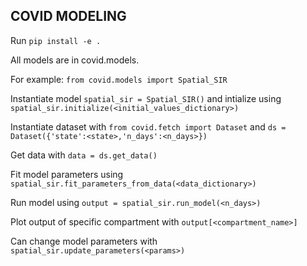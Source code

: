## COVID MODELING ##

Run `pip install -e .`

All models are in covid.models.

For example: `from covid.models import Spatial_SIR`

Instantiate model `spatial_sir = Spatial_SIR()` and intialize using `spatial_sir.initialize(<initial_values_dictionary>)`

Instantiate dataset with `from covid.fetch import Dataset` and `ds = Dataset({'state':<state>,'n_days':<n_days>})`

Get data with `data = ds.get_data()`

Fit model parameters using `spatial_sir.fit_parameters_from_data(<data_dictionary>)`

Run model using `output = spatial_sir.run_model(<n_days>)`

Plot output of specific compartment with `output[<compartment_name>]`

Can change model parameters with `spatial_sir.update_parameters(<params>)`
